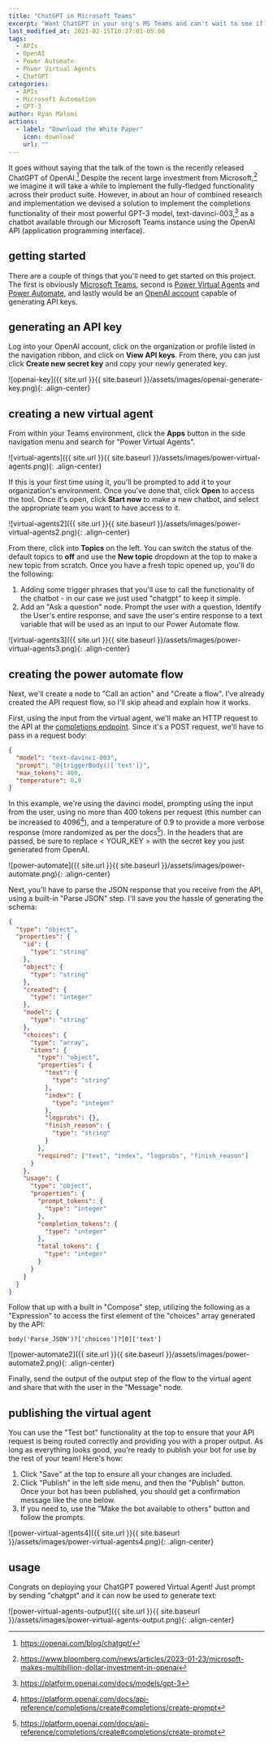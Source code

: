 ```yaml
---
title: "ChatGPT in Microsoft Teams"
excerpt: "Want ChatGPT in your org's MS Teams and can't wait to see if Microsoft will do it themselves?"
last_modified_at: 2023-02-15T10:27:01-05:00
tags:
  - APIs
  - OpenAI
  - Power Automate
  - Power Virtual Agents
  - ChatGPT
categories:
  - APIs
  - Microsoft Automation
  - GPT-3
author: Ryan Malani
actions:
  - label: "Download the White Paper"
    icon: download
    url: ""
---
```


It goes without saying that the talk of the town is the recently released ChatGPT of OpenAI.[^1] Despite the recent large investment from Microsoft,[^2] we imagine it will take a while to implement the fully-fledged functionality across their product suite. However, in about an hour of combined research and implementation we devised a solution to implement the completions functionality of their most powerful GPT-3 model, text-davinci-003,[^3] as a chatbot available through our Microsoft Teams instance using the OpenAI API (application programming interface).

[^1]: <https://openai.com/blog/chatgpt/>
[^2]: <https://www.bloomberg.com/news/articles/2023-01-23/microsoft-makes-multibillion-dollar-investment-in-openai>
[^3]: <https://platform.openai.com/docs/models/gpt-3>

## getting started

There are a couple of things that you'll need to get started on this project. The first is obviously [Microsoft Teams](https://www.microsoft.com/en-us/microsoft-teams/group-chat-software), second is [Power Virtual Agents](https://powervirtualagents.microsoft.com/en-us/) and [Power Automate](https://powerautomate.microsoft.com/en-us/), and lastly would be an [OpenAI account](https://platform.openai.com/signup) capable of generating API keys.

## generating an API key

Log into your OpenAI account, click on the organization or profile listed in the navigation ribbon, and click on **View API keys**. From there, you can just click **Create new secret key** and copy your newly generated key.

![openai-key]({{ site.url }}{{ site.baseurl }}/assets/images/openai-generate-key.png){: .align-center}

## creating a new virtual agent

From within your Teams environment, click the **Apps** button in the side navigation menu and search for "Power Virtual Agents".

![virtual-agents]({{ site.url }}{{ site.baseurl }}/assets/images/power-virtual-agents.png){: .align-center}

If this is your first time using it, you'll be prompted to add it to your organization's environment. Once you've done that, click **Open** to access the tool. Once it's open, click **Start now** to make a new chatbot, and select the appropriate team you want to have access to it.

![virtual-agents2]({{ site.url }}{{ site.baseurl }}/assets/images/power-virtual-agents2.png){: .align-center}

From there, click into **Topics** on the left. You can switch the status of the default topics to **off** and use the **New topic** dropdown at the top to make a new topic from scratch. Once you have a fresh topic opened up, you'll do the following:

1. Adding some trigger phrases that you'll use to call the functionality of the chatbot - in our case we just used "chatgpt" to keep it simple.
2. Add an "Ask a question" node. Prompt the user with a question, Identify the User's entire response, and save the user's entire response to a text variable that will be used as an input to our Power Automate flow.

![virtual-agents3]({{ site.url }}{{ site.baseurl }}/assets/images/power-virtual-agents3.png){: .align-center}

## creating the power automate flow

Next, we'll create a node to "Call an action" and "Create a flow". I've already created the API request flow, so I'll skip ahead and explain how it works.

First, using the input from the virtual agent, we'll make an HTTP request to the API at the [completions endpoint](https://api.openai.com/v1/completions). Since it's a POST request, we'll have to pass in a request body:

```json
{
  "model": "text-davinci-003",
  "prompt": "@{triggerBody()['text']}",
  "max_tokens": 400,
  "temperature": 0.9
}
```

In this example, we're using the davinci model, prompting using the input from the user, using no more than 400 tokens per request (this number can be increased to 4096[^4]), and a temperature of 0.9 to provide a more verbose response (more randomized as per the docs[^4]). In the headers that are passed, be sure to replace < YOUR_KEY > with the secret key you just generated from OpenAI.

[^4]: <https://platform.openai.com/docs/api-reference/completions/create#completions/create-prompt>

![power-automate]({{ site.url }}{{ site.baseurl }}/assets/images/power-automate.png){: .align-center}

Next, you'll have to parse the JSON response that you receive from the API, using a built-in "Parse JSON" step. I'll save you the hassle of generating the schema:

```json
{
  "type": "object",
  "properties": {
    "id": {
      "type": "string"
    },
    "object": {
      "type": "string"
    },
    "created": {
      "type": "integer"
    },
    "model": {
      "type": "string"
    },
    "choices": {
      "type": "array",
      "items": {
        "type": "object",
        "properties": {
          "text": {
            "type": "string"
          },
          "index": {
            "type": "integer"
          },
          "logprobs": {},
          "finish_reason": {
            "type": "string"
          }
        },
        "required": ["text", "index", "logprobs", "finish_reason"]
      }
    },
    "usage": {
      "type": "object",
      "properties": {
        "prompt_tokens": {
          "type": "integer"
        },
        "completion_tokens": {
          "type": "integer"
        },
        "total_tokens": {
          "type": "integer"
        }
      }
    }
  }
}
```

Follow that up with a built in "Compose" step, utilizing the following as a "Expression" to access the first element of the "choices" array generated by the API:

```
body('Parse_JSON')?['choices']?[0]['text']
```

![power-automate2]({{ site.url }}{{ site.baseurl }}/assets/images/power-automate2.png){: .align-center}

Finally, send the output of the output step of the flow to the virtual agent and share that with the user in the "Message" node.

## publishing the virtual agent

You can use the "Test bot" functionality at the top to ensure that your API request is being routed correctly and providing you with a proper output. As long as everything looks good, you're ready to publish your bot for use by the rest of your team! Here's how:

1. Click "Save" at the top to ensure all your changes are included.
2. Click "Publish" in the left side menu, and then the "Publish" button. Once your bot has been published, you should get a confirmation message like the one below.
3. If you need to, use the "Make the bot available to others" button and follow the prompts.

![power-virtual-agents4]({{ site.url }}{{ site.baseurl }}/assets/images/power-virtual-agents4.png){: .align-center}

## usage

Congrats on deploying your ChatGPT powered Virtual Agent! Just prompt by sending "chatgpt" and it can now be used to generate text:

![power-virtual-agents-output]({{ site.url }}{{ site.baseurl }}/assets/images/power-virtual-agents-output.png){: .align-center}
